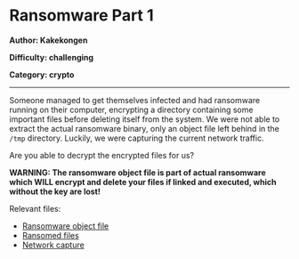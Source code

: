 # Ransomware Part 1
**Author: Kakekongen**

**Difficulty: challenging**

**Category: crypto**

---

Someone managed to get themselves infected and had ransomware running on their
computer, encrypting a directory containing some important files before
deleting itself from the system. We were not able to extract the actual
ransomware binary, only an object file left behind in the `/tmp` directory.
Luckily, we were capturing the current network traffic.

Are you able to decrypt the encrypted files for us?

**WARNING: The ransomware object file is part of actual ransomware which WILL encrypt and delete your files if linked and executed, which without the key are lost!**

Relevant files:
- [Ransomware object file](uploads/ransomware.o)
- [Ransomed files](uploads/ransomed_files.zip)
- [Network capture](uploads/network_capture.pcapng)
